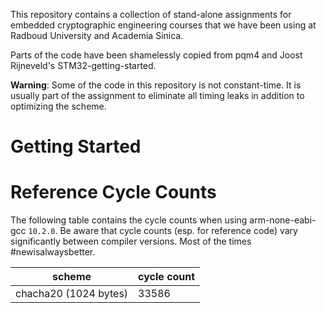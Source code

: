 This repository contains a collection of stand-alone assignments for embedded 
cryptographic engineering courses that we have been using at Radboud University
and Academia Sinica. 

Parts of the code have been shamelessly copied from pqm4 and Joost Rijneveld's 
STM32-getting-started.

**Warning**: Some of the code in this repository is not constant-time. It is 
usually part of the assignment to eliminate all timing leaks in addition to 
optimizing the scheme. 


# Getting Started


# Reference Cycle Counts

The following table contains the cycle counts when using arm-none-eabi-gcc `10.2.0`.
Be aware that cycle counts (esp. for reference code) vary significantly between 
compiler versions. Most of the times #newisalwaysbetter.  


| scheme                | cycle count | 
| --------------------- | ----------- | 
| chacha20 (1024 bytes) | 33586       |  
